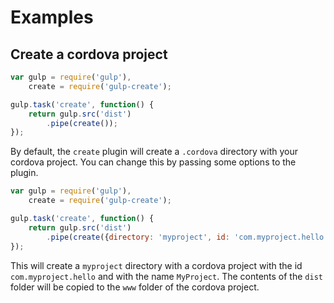 # Examples

## Create a cordova project

```JavaScript
var gulp = require('gulp'),
    create = require('gulp-create');

gulp.task('create', function() {
    return gulp.src('dist')
        .pipe(create());
});
```

By default, the `create` plugin will create a `.cordova` directory with your cordova project. You can change this by passing some options to the plugin.

```JavaScript
var gulp = require('gulp'),
    create = require('gulp-create');

gulp.task('create', function() {
    return gulp.src('dist')
        .pipe(create({directory: 'myproject', id: 'com.myproject.hello', name: 'MyProject'}));
});
```

This will create a `myproject` directory with a cordova project with the id `com.myproject.hello` and with the name `MyProject`. The contents of the `dist` folder will be copied to the `www` folder of the cordova project.
